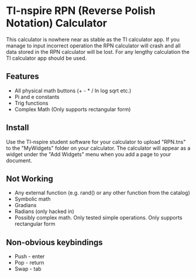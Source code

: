 # TI-nspire RPN (Reverse Polish Notation) Calculator

This calculator is nowhere near as stable as the TI calculator app. If you manage to input incorrect operation the RPN calculator will crash and all data stored in the RPN calculator will be lost. For any lengthy calculation the TI calculator app should be used.

## Features
* All physical math buttons (+ - * / ln log sqrt etc.)
* Pi and e constants
* Trig functions
* Complex Math (Only supports rectangular form)

## Install
Use the TI-nspire student software for your calculator to upload "RPN.tns" to the "MyWidgets" folder on your calculator. The calculator will appear as a widget under the "Add Widgets" menu when you add a page to your document.

## Not Working
* Any external function (e.g. rand() or any other function from the catalog)
* Symbolic math
* Gradians
* Radians (only hacked in)
* Possibly complex math. Only tested simple operations. Only supports rectangular form

## Non-obvious keybindings
* Push - enter
* Pop - return
* Swap - tab
